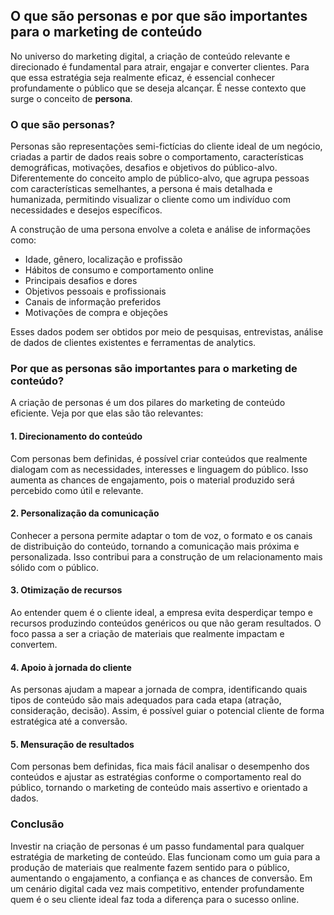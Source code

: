 
## O que são personas e por que são importantes para o marketing de conteúdo

No universo do marketing digital, a criação de conteúdo relevante e direcionado é fundamental para atrair, engajar e converter clientes. Para que essa estratégia seja realmente eficaz, é essencial conhecer profundamente o público que se deseja alcançar. É nesse contexto que surge o conceito de **persona**.

### O que são personas?

Personas são representações semi-fictícias do cliente ideal de um negócio, criadas a partir de dados reais sobre o comportamento, características demográficas, motivações, desafios e objetivos do público-alvo. Diferentemente do conceito amplo de público-alvo, que agrupa pessoas com características semelhantes, a persona é mais detalhada e humanizada, permitindo visualizar o cliente como um indivíduo com necessidades e desejos específicos.

A construção de uma persona envolve a coleta e análise de informações como:

- Idade, gênero, localização e profissão
- Hábitos de consumo e comportamento online
- Principais desafios e dores
- Objetivos pessoais e profissionais
- Canais de informação preferidos
- Motivações de compra e objeções

Esses dados podem ser obtidos por meio de pesquisas, entrevistas, análise de dados de clientes existentes e ferramentas de analytics.

### Por que as personas são importantes para o marketing de conteúdo?

A criação de personas é um dos pilares do marketing de conteúdo eficiente. Veja por que elas são tão relevantes:

#### 1. **Direcionamento do conteúdo**

Com personas bem definidas, é possível criar conteúdos que realmente dialogam com as necessidades, interesses e linguagem do público. Isso aumenta as chances de engajamento, pois o material produzido será percebido como útil e relevante.

#### 2. **Personalização da comunicação**

Conhecer a persona permite adaptar o tom de voz, o formato e os canais de distribuição do conteúdo, tornando a comunicação mais próxima e personalizada. Isso contribui para a construção de um relacionamento mais sólido com o público.

#### 3. **Otimização de recursos**

Ao entender quem é o cliente ideal, a empresa evita desperdiçar tempo e recursos produzindo conteúdos genéricos ou que não geram resultados. O foco passa a ser a criação de materiais que realmente impactam e convertem.

#### 4. **Apoio à jornada do cliente**

As personas ajudam a mapear a jornada de compra, identificando quais tipos de conteúdo são mais adequados para cada etapa (atração, consideração, decisão). Assim, é possível guiar o potencial cliente de forma estratégica até a conversão.

#### 5. **Mensuração de resultados**

Com personas bem definidas, fica mais fácil analisar o desempenho dos conteúdos e ajustar as estratégias conforme o comportamento real do público, tornando o marketing de conteúdo mais assertivo e orientado a dados.

### Conclusão

Investir na criação de personas é um passo fundamental para qualquer estratégia de marketing de conteúdo. Elas funcionam como um guia para a produção de materiais que realmente fazem sentido para o público, aumentando o engajamento, a confiança e as chances de conversão. Em um cenário digital cada vez mais competitivo, entender profundamente quem é o seu cliente ideal faz toda a diferença para o sucesso online.
```
